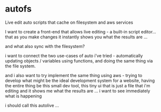 # autofs
Live edit auto scripts that cache on filesystem and aws services

I want to create a front-end that allows live editing - a built-in
script editor... that as you make changes it instantly shows you
what the results are ...

and what also sync with the filesystem?

i want to connect the two use-cases of auto i've tried - automatically
updating objects / variables using functions, and doing the same
thing via the file system.

and i also want to try implement the same thing using aws - trying to
develop what might be the ideal development system for a website,
having the entire thing be this small dev tool, this tiny ui that
is just a file that i'm editing and it shows me what the results
are ... i want to see immediately what is happening

i should call this autolive ...
